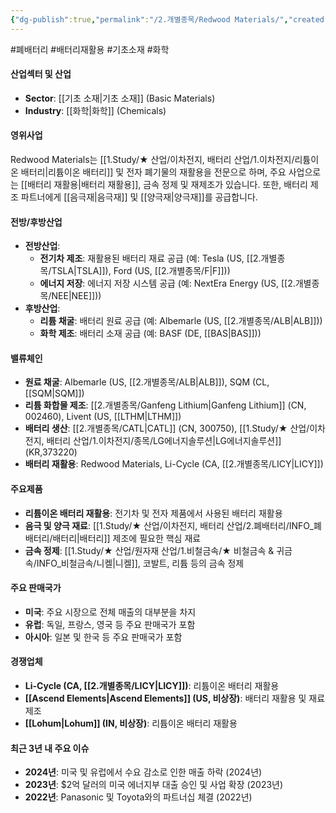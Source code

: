```yaml
---
{"dg-publish":true,"permalink":"/2.개별종목/Redwood Materials/","created":"2024-09-12T11:29:37.732+09:00","updated":"2025-06-03T20:06:00.926+09:00"}
---
```


#폐배터리 #배터리재활용 #기초소재 #화학

#### 산업섹터 및 산업

- **Sector**: [[기초 소재\|기초 소재]] (Basic Materials)
- **Industry**: [[화학\|화학]] (Chemicals)

#### 영위사업

Redwood Materials는 [[1.Study/★ 산업/이차전지, 배터리 산업/1.이차전지/리튬이온 배터리\|리튬이온 배터리]] 및 전자 폐기물의 재활용을 전문으로 하며, 주요 사업으로는 [[배터리 재활용\|배터리 재활용]], 금속 정제 및 재제조가 있습니다. 또한, 배터리 제조 파트너에게 [[음극재\|음극재]] 및 [[양극재\|양극재]]를 공급합니다.

#### 전방/후방산업

- **전방산업**:
    - **전기차 제조**: 재활용된 배터리 재료 공급 (예: Tesla (US, [[2.개별종목/TSLA\|TSLA]]), Ford (US, [[2.개별종목/F\|F]]))
    - **에너지 저장**: 에너지 저장 시스템 공급 (예: NextEra Energy (US, [[2.개별종목/NEE\|NEE]]))
- **후방산업**:
    - **리튬 채굴**: 배터리 원료 공급 (예: Albemarle (US, [[2.개별종목/ALB\|ALB]]))
    - **화학 제조**: 배터리 소재 공급 (예: BASF (DE, [[BAS\|BAS]]))

#### 밸류체인

- **원료 채굴**: Albemarle (US, [[2.개별종목/ALB\|ALB]]), SQM (CL, [[SQM\|SQM]])
- **리튬 화합물 제조**: [[2.개별종목/Ganfeng Lithium\|Ganfeng Lithium]] (CN, 002460), Livent (US, [[LTHM\|LTHM]])
- **배터리 생산**: [[2.개별종목/CATL\|CATL]] (CN, 300750), [[1.Study/★ 산업/이차전지, 배터리 산업/1.이차전지/종목/LG에너지솔루션\|LG에너지솔루션]] (KR,373220)
- **배터리 재활용**: Redwood Materials, Li-Cycle (CA, [[2.개별종목/LICY\|LICY]])

#### 주요제품

- **리튬이온 배터리 재활용**: 전기차 및 전자 제품에서 사용된 배터리 재활용
- **음극 및 양극 재료**: [[1.Study/★ 산업/이차전지, 배터리 산업/2.폐배터리/INFO_폐배터리/배터리\|배터리]] 제조에 필요한 핵심 재료
- **금속 정제**: [[1.Study/★ 산업/원자재 산업/1.비철금속/★ 비철금속 & 귀금속/INFO_비철금속/니켈\|니켈]], 코발트, 리튬 등의 금속 정제

#### 주요 판매국가

- **미국**: 주요 시장으로 전체 매출의 대부분을 차지
- **유럽**: 독일, 프랑스, 영국 등 주요 판매국가 포함
- **아시아**: 일본 및 한국 등 주요 판매국가 포함

#### 경쟁업체

- **Li-Cycle (CA, [[2.개별종목/LICY\|LICY]])**: 리튬이온 배터리 재활용
- **[[Ascend Elements\|Ascend Elements]] (US, 비상장)**: 배터리 재활용 및 재료 제조
- **[[Lohum\|Lohum]] (IN, 비상장)**: 리튬이온 배터리 재활용

#### 최근 3년 내 주요 이슈

- **2024년**: 미국 및 유럽에서 수요 감소로 인한 매출 하락 (2024년)
- **2023년**: $2억 달러의 미국 에너지부 대출 승인 및 사업 확장 (2023년)
- **2022년**: Panasonic 및 Toyota와의 파트너십 체결 (2022년)